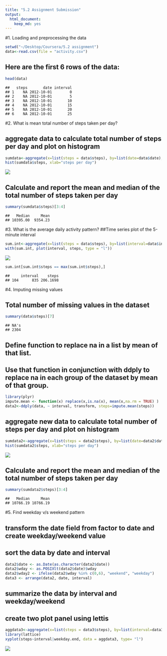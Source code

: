 ```yaml
---
title: "5.2 Assignment Submission"
output: 
  html_document: 
    keep_md: yes
---
```


#1. Loading and preprocessing the data


```r
setwd("~/Desktop/Coursera/5.2 assignment")
data<-read.csv(file = "activity.csv")
```

## Here are the first 6 rows of the data: 


```r
head(data)
```

```
##   steps       date interval
## 1    NA 2012-10-01        0
## 2    NA 2012-10-01        5
## 3    NA 2012-10-01       10
## 4    NA 2012-10-01       15
## 5    NA 2012-10-01       20
## 6    NA 2012-10-01       25
```

#2. What is mean total number of steps taken per day?
## aggregate data to calculate total number of steps per day and plot on histogram

```r
sumdata<-aggregate(x=list(steps = data$steps), by=list(date=data$date), FUN=sum, na.rm=TRUE)
hist(sumdata$steps, xlab="steps per day")
```

![](5.2_assignment_files/figure-html/.histogram-1.png)<!-- -->

## Calculate and report the mean and median of the total number of steps taken per day

```r
summary(sumdata$steps)[3:4]
```

```
##   Median     Mean 
## 10395.00  9354.23
```

#3. What is the average daily activity pattern?
##Time series plot of the 5-minute interval


```r
sum.int<-aggregate(x=list(steps = data$steps), by=list(interval=data$interval), FUN=mean, na.rm=TRUE)
with(sum.int, plot(interval, steps, type = "l"))
```

![](5.2_assignment_files/figure-html/.time.series.average.steps-1.png)<!-- -->

```r
sum.int[sum.int$steps == max(sum.int$steps),]
```

```
##     interval    steps
## 104      835 206.1698
```

#4. Imputing missing values
## Total number of missing values in the dataset


```r
summary(data$steps)[7]
```

```
## NA's 
## 2304
```
## Define function to replace na in a list by mean of that list.
## Use that function in conjunction with ddply to replace na in each group of the dataset by mean of that group.


```r
library(plyr)
impute.mean <- function(x) replace(x,is.na(x), mean(x,na.rm = TRUE) )
data2<-ddply(data, ~ interval, transform, steps=impute.mean(steps))
```

## aggregate new data to calculate total number of steps per day and plot on histogram

```r
sumdata2<-aggregate(x=list(steps = data2$steps), by=list(date=data2$date), FUN=sum, na.rm=TRUE)
hist(sumdata2$steps, xlab="steps per day")
```

![](5.2_assignment_files/figure-html/.histogram2-1.png)<!-- -->
## Calculate and report the mean and median of the total number of steps taken per day

```r
summary(sumdata2$steps)[3:4]
```

```
##   Median     Mean 
## 10766.19 10766.19
```
#5. Find weekday v/s weekend pattern
## transform the date field from factor to date and create weekday/weekend value
## sort the data by date and interval


```r
data2$date <- as.Date(as.character(data2$date))
data2$wday <- as.POSIXlt(data2$date)$wday
data2$wday2 <- ifelse(data2$wday %in% c(0,6), "weekend", "weekday")
data3 <- arrange(data2, date, interval)  
```

## summarize the data by interval and weekday/weekend
## create two plot panel using lettis

```r
aggdata3<-aggregate(x=list(steps = data3$steps), by=list(interval=data3$interval,weekday.end=data3$wday2),FUN=mean)
library(lattice)
xyplot(steps~interval|weekday.end, data = aggdata3, type= "l")
```

![](5.2_assignment_files/figure-html/.plot.weekday.weekend-1.png)<!-- -->
